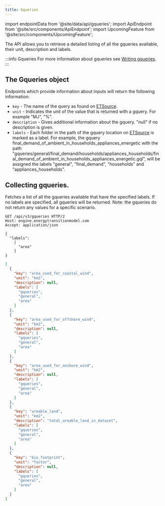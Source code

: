 ```yaml
---
title: Gqueries
---
```


import endpointData from '@site/data/api/gqueries';
import ApiEndpoint from '@site/src/components/ApiEndpoint';
import UpcomingFeature from '@site/src/components/UpcomingFeature';

The API allows you to retrieve a detailed listing of all the gqueries available, their unit, description and labels.

:::info Gqueries
For more information about gqueries see [Writing gqueries](../contrib/authoring-gqueries.md).
:::

## The Gqueries object

Endpoints which provide information about inputs will return the following information:

* `key` - The name of the query as found on [ETSource](https://github.com/quintel/etsource/tree/master/gqueries).
* `unit` - Indicates the unit of the value that is returned with a gquery. For example "MJ", "%".
* `description` - Gives additional information about the gquery. "null" if no description is given.
* `labels` - Each folder in the path of the gquery location on [ETSource](https://github.com/quintel/etsource/tree/master/gqueries) is marked as a label. For example, the gquery final_demand_of_ambient_in_households_appliances_energetic with the path "gqueries/general/final_demand/households/appliances_households/final_demand_of_ambient_in_households_appliances_energetic.gql", will be assigned the labels "general", "final_demand", "households" and "appliances_households".

## Collecting gqueries.

Fetches a list of all the gqueries available that have the specified labels. If no labels are specified, all gqueries will be returned. Note: the gqueries do not return any values for a specific scenario.

<ApiEndpoint data={endpointData.gqueries} />

```http title="Example request"
GET /api/v3/gqueries HTTP/2
Host: engine.energytransitionmodel.com
Accept: application/json

{
  "labels":
    [
      "area"
    ]
}
```

```json title="Example response"
[
  {
    "key": "area_used_for_coastal_wind",
    "unit": "km2",
    "description": null,
    "labels": [
      "gqueries",
      "general",
      "area"
    ]
  },
  {
    "key": "area_used_for_offshore_wind",
    "unit": "km2",
    "description": null,
    "labels": [
      "gqueries",
      "general",
      "area"
    ]
  },
  {
    "key": "area_used_for_onshore_wind",
    "unit": "km2",
    "description": null,
    "labels": [
      "gqueries",
      "general",
      "area"
    ]
  },
  {
    "key": "areable_land",
    "unit": "km2",
    "description": "total_areable_land_in_dataset",
    "labels": [
      "gqueries",
      "general",
      "area"
    ]
  },
  {
    "key": "bio_footprint",
    "unit": "factor",
    "description": null,
    "labels": [
      "gqueries",
      "general",
      "area"
    ]
  }
]
```
